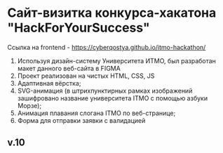 # Сайт-визитка конкурса-хакатона "HackForYourSuccess"
Ссылка на frontend - https://cyberqostya.github.io/itmo-hackathon/
<br>

1. Используя дизайн-систему Университета ИТМО, был разработан макет данного веб-сайта в FIGMA
1. Проект реализован на чистых HTML, CSS, JS
1. Адаптивная вёрстка;
2. SVG-анимация (в штрихпунктирных рамках изображений зашифровано название университета ITMO с помощью азбуки Морзе);
3. Анимация плавания слогана ITMO по веб-странице;
4. Форма для отправки заявки с валидацией

## v.10